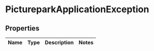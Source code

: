 
# PictureparkApplicationException

## Properties
Name | Type | Description | Notes
------------ | ------------- | ------------- | -------------



